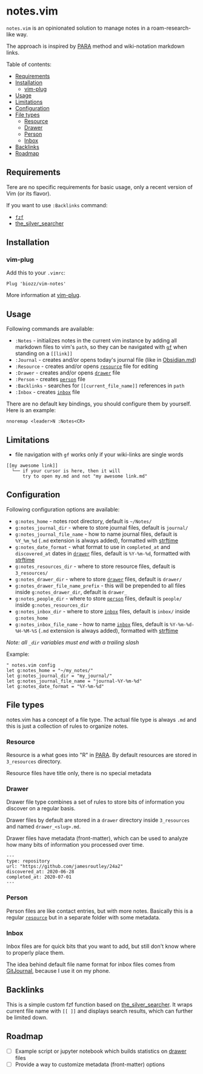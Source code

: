 # notes.vim

`notes.vim` is an opinionated solution to manage notes in a roam-research-like way.

The approach is inspired by [PARA](https://fortelabs.co/blog/para/) method and wiki-notation markdown links.

Table of contents:

<!-- vim-markdown-toc GFM -->

* [Requirements](#requirements)
* [Installation](#installation)
  * [vim-plug](#vim-plug)
* [Usage](#usage)
* [Limitations](#limitations)
* [Configuration](#configuration)
* [File types](#file-types)
  * [Resource](#resource)
  * [Drawer](#drawer)
  * [Person](#person)
  * [Inbox](#inbox)
* [Backlinks](#backlinks)
* [Roadmap](#roadmap)

<!-- vim-markdown-toc -->

## Requirements

Tere are no specific requirements for basic usage, only a recent version of Vim (or its flavor).

If you want to use `:Backlinks` command:

- [`fzf`](https://github.com/junegunn/fzf.vim)
- [the_silver_searcher](https://github.com/ggreer/the_silver_searcher/)

## Installation

### vim-plug

Add this to your `.vimrc`:

```vimscript
Plug 'biozz/vim-notes'
```

More information at [vim-plug](https://github.com/junegunn/vim-plug).

## Usage

Following commands are available:

- `:Notes` - initializes notes in the current vim instance by adding all markdown files to vim's `path`, so they can be navigated with [`gf`](https://vim.fandom.com/wiki/Open_file_under_cursor) when standing on a `[[link]]`
- `:Journal` - creates and/or opens today's journal file (like in [Obsidian.md](https://obsidian.md/))
- `:Resource` - creates and/or opens [`resource`](#resource) file for editing
- `:Drawer` - creates and/or opens [`drawer`](#drawer) file
- `:Person` - creates [`person`](#person) file
- `:Backlinks` - searches for `[[current_file_name]]` references in `path`
- `:Inbox` - creates [`inbox`](#inbox) file

There are no default key bindings, you should configure them by yourself. Here is an example:

```vim
nnoremap <leader>N :Notes<CR>
```

## Limitations

- file navigation with `gf` works only if your wiki-links are single words

```
[[my awesome link]]
  └── if your cursor is here, then it will
      try to open my.md and not "my awesome link.md"
```

## Configuration

Following configuration options are available:

- `g:notes_home` - notes root directory, default is `~/Notes/`
- `g:notes_journal_dir` - where to store journal files, default is `journal/`
- `g:notes_journal_file_name` - how to name journal files, default is `%Y_%m_%d` (`.md` extension is always added), formatted with [strftime](https://strftime.org/)
- `g:notes_date_format` - what format to use in `completed_at` and `discovered_at` dates in [`drawer`](#drawer) files, default is `%Y-%m-%d`, formatted with [strftime](https://strftime.org/)
- `g:notes_resources_dir` - where to store resource files, default is `3_resources/`
- `g:notes_drawer_dir` - where to store [`drawer`](#drawer) files, default is `drawer/`
- `g:notes_drawer_file_name_prefix` - this will be prepended to all files inside `g:notes_drawer_dir`, default is `drawer_`
- `g:notes_people_dir` - where to store [`person`](#person) files, default is `people/` inside `g:notes_resources_dir`
- `g:notes_inbox_dir` - where to store [`inbox`](#inbox) files, default is `inbox/` inside `g:notes_home`
- `g:notes_inbox_file_name` - how to name [`inbox`](#inbox) files, default is `%Y-%m-%d-%H-%M-%S` (`.md` extension is always added), formatted with [strftime](https://strftime.org/)

_Note: all `_dir` variables must end with a trailing slash_

Example:

```vimscript
" notes.vim config
let g:notes_home = "~/my_notes/"
let g:notes_journal_dir = "my_journal/"
let g:notes_journal_file_name = "journal-%Y-%m-%d"
let g:notes_date_format = "%Y-%m-%d"
```

## File types

notes.vim has a concept of a file type. The actual file type is always `.md` and this is just a collection of rules to organize notes.

### Resource

Resource is a what goes into "R" in [PARA](https://fortelabs.co/blog/para/). By default resources are stored in `3_resources` directory.

Resource files have title only, there is no special metadata

### Drawer

Drawer file type combines a set of rules to store bits of information you discover on a regular basis.

Drawer files by default are stored in a `drawer` directory inside `3_resources` and named `drawer_<slug>.md`.

Drawer files have metadata (front-matter), which can be used to analyze how many bits of information you processed over time.

```
---
type: repository
url: "https://github.com/jamesroutley/24a2"
discovered_at: 2020-06-28
completed_at: 2020-07-01
---
```

### Person

Person files are like contact entries, but with more notes. Basically this is a regular [`resource`](#resource) but in a separate folder with some metadata.

### Inbox

Inbox files are for quick bits that you want to add, but still don't know where to properly place them.

The idea behind default file name format for inbox files comes from [GitJournal](https://github.com/GitJournal/GitJournal), because I use it on my phone.

## Backlinks

This is a simple custom fzf function based on [the_silver_searcher](https://github.com/ggreer/the_silver_searcher/). It wraps current file name with `[[ ]]` and displays search results, which can further be limited down.


## Roadmap

- [ ] Example script or jupyter notebook which builds statistics on [drawer](#drawer) files
- [ ] Provide a way to customize metadata (front-matter) options
